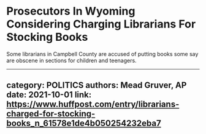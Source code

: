 # Prosecutors In Wyoming Considering Charging Librarians For Stocking Books

Some librarians in Campbell County are accused of putting books some say are obscene in sections for children and teenagers.

---
category: POLITICS
authors: Mead Gruver, AP
date: 2021-10-01
link: https://www.huffpost.com/entry/librarians-charged-for-stocking-books_n_61578e1de4b050254232eba7
---
